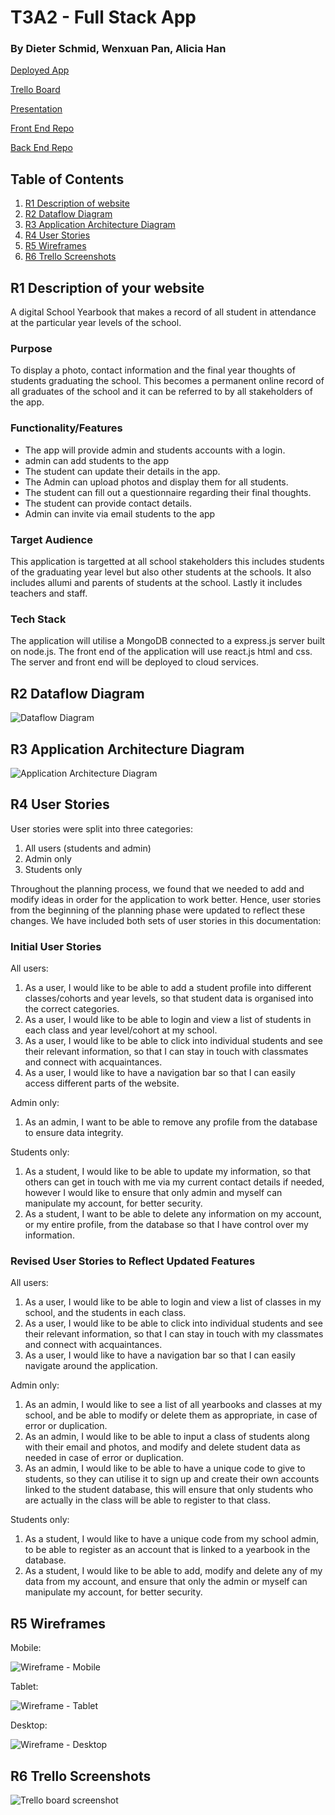 # T3A2 - Full Stack App

### By Dieter Schmid, Wenxuan Pan, Alicia Han

[Deployed App](https://student-yearbook.vercel.app/)

[Trello Board](https://trello.com/b/YU3ggBxC/school-yearbook-app)

[Presentation](./ppt/presentation.pdf)

[Front End Repo](https://github.com/wenxuan-pan/Full_Stack_App_T3A2-B-Frontend)

[Back End Repo](https://github.com/Dieter1978/Full_Stack_App_T3A2-B)

## Table of Contents

1. [R1 Description of website](#r1-description-of-your-website)
2. [R2 Dataflow Diagram](#r2-dataflow-diagram)
3. [R3 Application Architecture Diagram](#r3-application-architecture-diagram)
4. [R4 User Stories](#r4-user-stories)
5. [R5 Wireframes](#r5-wireframes)
6. [R6 Trello Screenshots](#r6-trello-screenshots)

## R1 Description of your website

A digital School Yearbook that makes a record of all student in attendance at the particular year levels of the school.

### Purpose

To display a photo, contact information and the final year thoughts of students graduating the school. This becomes a permanent online record of all graduates of the school and it can be referred to by all stakeholders of the app.

### Functionality/Features

- The app will provide admin and students accounts with a login.
- admin can add students to the app
- The student can update their details in the app.
- The Admin can upload photos and display them for all students.
- The student can fill out a questionnaire regarding their final thoughts.
- The student can provide contact details.
- Admin can invite via email students to the app

### Target Audience

This application is targetted at all school stakeholders this includes students of the graduating year level but also other students at the schools. It also includes allumi and parents of students at the school. Lastly it includes teachers and staff.

### Tech Stack

The application will utilise a MongoDB connected to a express.js server built on node.js. The front end of the application will use react.js html and css. The server and front end will be deployed to cloud services.

## R2 Dataflow Diagram

![Dataflow Diagram](./Docs/Dataflow%20Diagram.png)

## R3 Application Architecture Diagram

![Application Architecture Diagram](./Docs/Application%20Architecture%20Diagram.png)

## R4 User Stories

User stories were split into three categories:

1. All users (students and admin)
2. Admin only
3. Students only

Throughout the planning process, we found that we needed to add and modify ideas in order for the application to work better. Hence, user stories from the beginning of the planning phase were updated to reflect these changes. We have included both sets of user stories in this documentation:

### Initial User Stories

All users:

1. As a user, I would like to be able to add a student profile into different classes/cohorts and year levels, so that student data is organised into the correct categories.
2. As a user, I would like to be able to login and view a list of students in each class and year level/cohort at my school.
3. As a user, I would like to be able to click into individual students and see their relevant information, so that I can stay in touch with classmates and connect with acquaintances.
4. As a user, I would like to have a navigation bar so that I can easily access different parts of the website.

Admin only:

1. As an admin, I want to be able to remove any profile from the database to ensure data integrity.

Students only:

1. As a student, I would like to be able to update my information, so that others can get in touch with me via my current contact details if needed, however I would like to ensure that only admin and myself can manipulate my account, for better security.
2. As a student, I want to be able to delete any information on my account, or my entire profile, from the database so that I have control over my information.

### Revised User Stories to Reflect Updated Features

All users:

1. As a user, I would like to be able to login and view a list of classes in my school, and the students in each class.
2. As a user, I would like to be able to click into individual students and see their relevant information, so that I can stay in touch with my classmates and connect with acquaintances.
3. As a user, I would like to have a navigation bar so that I can easily navigate around the application.

Admin only:

1. As an admin, I would like to see a list of all yearbooks and classes at my school, and be able to modify or delete them as appropriate, in case of error or duplication.
2. As an admin, I would like to be able to input a class of students along with their email and photos, and modify and delete student data as needed in case of error or duplication.
3. As an admin, I would like to be able to have a unique code to give to students, so they can utilise it to sign up and create their own accounts linked to the student database, this will ensure that only students who are actually in the class will be able to register to that class.

Students only:

1. As a student, I would like to have a unique code from my school admin, to be able to register as an account that is linked to a yearbook in the database.
2. As a student, I would like to be able to add, modify and delete any of my data from my account, and ensure that only the admin or myself can manipulate my account, for better security.

## R5 Wireframes

Mobile:

![Wireframe - Mobile](./Docs/Yearbook%20wireframes%20-%20mobile.png)

Tablet:

![Wireframe - Tablet](./Docs/Yearbook%20wireframes%20-%20tablet.png)

Desktop:

![Wireframe - Desktop](./Docs/Yearbook%20wireframes%20-%20desktop.png)

## R6 Trello Screenshots

![Trello board screenshot](./Docs/Trello%2019%20Aug.png)

